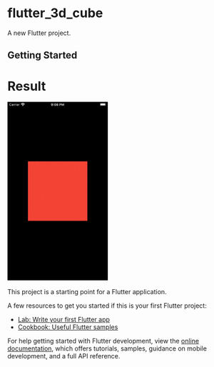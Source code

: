 # flutter_3d_cube

A new Flutter project.

## Getting Started



# Result 


<img src="https://github.com/Mirzaazmath/flutter_custom_3d_cube/blob/main/assets/result.gif" height= "400">

This project is a starting point for a Flutter application.

A few resources to get you started if this is your first Flutter project:

- [Lab: Write your first Flutter app](https://docs.flutter.dev/get-started/codelab)
- [Cookbook: Useful Flutter samples](https://docs.flutter.dev/cookbook)

For help getting started with Flutter development, view the
[online documentation](https://docs.flutter.dev/), which offers tutorials,
samples, guidance on mobile development, and a full API reference.
